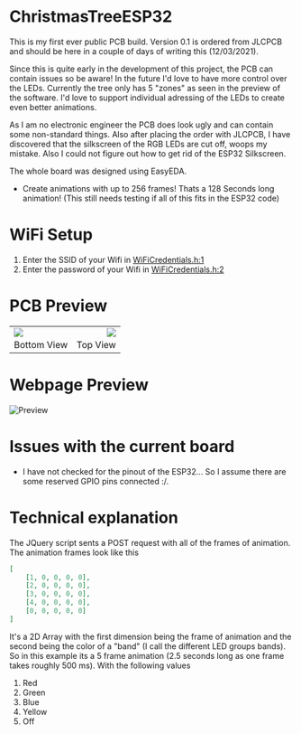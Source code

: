 # ChristmasTreeESP32

This is my first ever public PCB build. Version 0.1 is ordered from JLCPCB and should be here in a couple of days of writing this (12/03/2021).

Since this is quite early in the development of this project, the PCB can contain issues so be aware! In the future I'd love to have more control over the LEDs. Currently the tree only has 5 "zones" as seen in the preview of the software. I'd love to support individual adressing of the LEDs to create even better animations.

As I am no electronic engineer the PCB does look ugly and can contain some non-standard things. Also after placing the order with JLCPCB, I have discovered that the silkscreen of the RGB LEDs are cut off, woops my mistake. Also I could not figure out how to get rid of the ESP32 Silkscreen.

The whole board was designed using EasyEDA.

- Create animations with up to 256 frames! Thats a 128 Seconds long animation! (This still needs testing if all of this fits in the ESP32 code)

# WiFi Setup

1. Enter the SSID of your Wifi in [WiFiCredentials.h:1](https://github.com/Subtixx/ChristmasTreeESP32/blob/6ed7a89fb9c6c5deb8025a748663b42830a94d5e/esp32_code/WiFiCredentials.h#L1)
2. Enter the password of your Wifi in [WiFiCredentials.h:2](https://github.com/Subtixx/ChristmasTreeESP32/blob/6ed7a89fb9c6c5deb8025a748663b42830a94d5e/esp32_code/WiFiCredentials.h#L2)

# PCB Preview

<table>
  <tr>
    <td>
      <img src="https://user-images.githubusercontent.com/20743379/144643475-46dab2a0-32f6-418d-850d-f22997feaaa3.png" style="float:left;" />
      <br />
      Bottom View
    </td>
    <td>
      <img src="https://user-images.githubusercontent.com/20743379/144644482-c9d8dd02-7b3c-48c4-b41e-87ac5af607c9.png" style="float:right;"/>
      <br />
      Top View
    </td>
  </tr>
</table>


# Webpage Preview

![Preview](https://user-images.githubusercontent.com/20743379/144642977-bbb2b022-0c0c-4441-a916-1a5c6091e8bc.png)

# Issues with the current board

- I have not checked for the pinout of the ESP32... So I assume there are some reserved GPIO pins connected :/.

# Technical explanation

The JQuery script sents a POST request with all of the frames of animation. The animation frames look like this
```json
[
    [1, 0, 0, 0, 0],
    [2, 0, 0, 0, 0],
    [3, 0, 0, 0, 0],
    [4, 0, 0, 0, 0],
    [0, 0, 0, 0, 0]
]
```

It's a 2D Array with the first dimension being the frame of animation and the second being the color of a "band" (I call the different LED groups bands).
So in this example its a 5 frame animation (2.5 seconds long as one frame takes roughly 500 ms). With the following values
1. Red
2. Green
3. Blue
4. Yellow
5. Off
